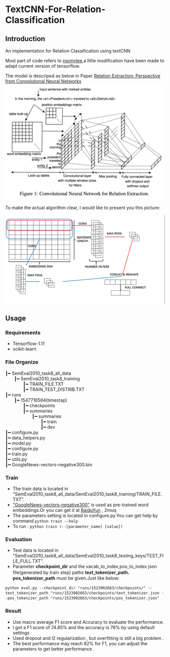 # TextCNN-For-Relation-Classification
## Introduction
An implementation for Relation Classification using textCNN 

Most part of code refers to  [roomylee](https://github.com/roomylee/cnn-relation-extraction),a little modification have been made to adapt current version of tensorflow.

The model is descriped as below in Paper [Relation Extraction: Perspective from Convolutional Neural Networks](https://cs.nyu.edu/~thien/pubs/vector15.pdf)
![image](https://github.com/DengChan/TextCNN-For-Relation-Classification/raw/master/images/model1.png)

To make the actual algorithm clear, I would like to present you this picture:

![image](https://github.com/DengChan/TextCNN-For-Relation-Classification/raw/master/images/model2.png)



## Usage
### Requirements
* Tensorflow-1.11
* scikit-learn

### File Organize
┃━ SemEval2010_task8_all_data  
&emsp;&emsp;┃━ SemEval2010_task8_training  
&emsp;&emsp;&emsp;&emsp;┃━ TRAIN_FILE.TXT  
&emsp;&emsp;&emsp;&emsp;┃━ TRAIN_TEST_DISTRIB.TXT  
┃━  runs  
&emsp;&emsp;┃━ 1547716564(timestap)  
&emsp;&emsp;&emsp;&emsp;┃━ checkpoints  
&emsp;&emsp;&emsp;&emsp;┃━ summaries  
&emsp;&emsp;&emsp;&emsp;&emsp;&emsp;┃━ summaries  
&emsp;&emsp;&emsp;&emsp;&emsp;&emsp;&emsp;&emsp;┃━ train  
&emsp;&emsp;&emsp;&emsp;&emsp;&emsp;&emsp;&emsp;┃━ dev  
┃━  configure.py  
┃━  data_helpers.py  
┃━  model.py  
┃━  configure.py  
┃━  train.py  
┃━  utils.py  
┃━  GoogleNews-vectors-negative300.bin  

### Train
* The train data is located in "SemEval2010_task8_all_data/SemEval2010_task8_training/TRAIN_FILE.TXT".
* ["GoogleNews-vectors-negative300"](https://code.google.com/archive/p/word2vec/) is used as pre-trained word embeddings.Or you can get it at [BaiduYun](https://pan.baidu.com/s/1XuzfjBYIdye_UXytpv9qug]) , 2muq
* The parameters setting is located in configure.py.You can get help by command 
` python train --help `
* To run :
`python train (--[parameter_name] [value])`

### Evaluation
* Test data is located in "SemEval2010_task8_all_data/SemEval2010_task8_testing_keys/TEST_FILE_FULL.TXT".
* Parameter **checkpoint_dir** and the vacab_to_index,pos_to_index json file(generated by train step) paths **text_tokenizer_path**、**pos_tokenizer_path** must be given.Just like below:

```
python eval.py --checkpoint_dir "runs/1523902663/checkpoints/" --text_tokenizer_path "runs/1523902663/checkpoints/text_tokenizer.json --pos_tokenizer_path "runs/1523902663/checkpoints/pos_tokenizer.json"
```

### Result
* Use macro average F1 score and Accuracy to evaluate the performance.
* I got a F1 score of 74.85% and the accuracy is 76% by using default settings
* Used dropout and l2 regularization , but overfitting is still a big problem .
* The best performance may reach 82% for F1, you can adjust the parameters to get better performance .